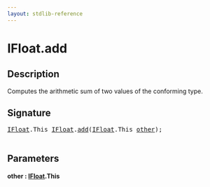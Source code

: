 ```yaml
---
layout: stdlib-reference
---
```


# IFloat\.add

## Description

Computes the arithmetic sum of two values of the conforming type.




## Signature 

<pre>
<a href="../interfaces/ifloat-01/index" class="code_type">IFloat</a>.<span class="code_keyword">This</span> <a href="../interfaces/ifloat-01/index" class="code_type">IFloat</a>.<a href="add">add</a>(<a href="../interfaces/ifloat-01/index" class="code_type">IFloat</a>.<span class="code_keyword">This</span> <a href="add#decl-other" class="code_param">other</a>);

</pre>

## Parameters

####  <a id="decl-other"></a>other  : [IFloat](../interfaces/ifloat-01/index)\.This

